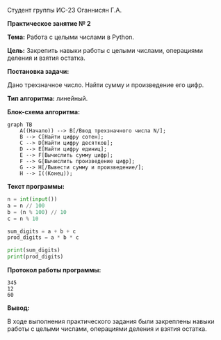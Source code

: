 Студент группы ИС-23 Оганнисян Г.А.

**Практическое занятие № 2**

**Тема:** Работа с целыми числами в Python.

**Цель:** Закрепить навыки работы с целыми числами, операциями деления и взятия остатка.

**Постановка задачи:**

Дано трехзначное число. Найти сумму и произведение его цифр.

**Тип алгоритма:** линейный.

**Блок-схема алгоритма:**

```mermaid
graph TB
    A((Начало)) --> B[/Ввод трехзначного числа N/];
    B --> C[Найти цифру сотен];
    C --> D[Найти цифру десятков];
    D --> E[Найти цифру единиц];
    E --> F[Вычислить сумму цифр];
    F --> G[Вычислить произведение цифр];
    G --> H[/Вывести сумму и произведение/];
    H --> I((Конец));
```

**Текст программы:**

```python
n = int(input())
a = n // 100
b = (n % 100) // 10
c = n % 10

sum_digits = a + b + c
prod_digits = a * b * c

print(sum_digits)
print(prod_digits)
```

**Протокол работы программы:**

```
345
12
60
```

**Вывод:**

В ходе выполнения практического задания были закреплены навыки работы с целыми числами, операциями деления и взятия остатка.
